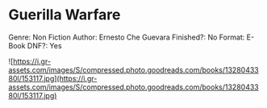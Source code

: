 # Guerilla Warfare

Genre: Non Fiction
Author: Ernesto Che Guevara
Finished?: No
Format: E-Book
DNF?: Yes

![https://i.gr-assets.com/images/S/compressed.photo.goodreads.com/books/1328043380l/153117.jpg](https://i.gr-assets.com/images/S/compressed.photo.goodreads.com/books/1328043380l/153117.jpg)